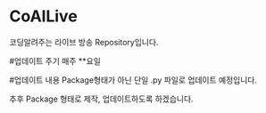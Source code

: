 # CoAlLive
코딩알려주는 라이브 방송 Repository입니다.

#업데이트 주기
매주 **요일

#업데이트 내용
Package형태가 아닌 단일 .py 파일로 업데이트 예정입니다.

추후 Package 형태로 제작, 업데이트하도록 하겠습니다. 
